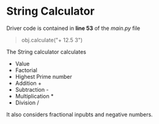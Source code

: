 # String Calculator

Driver code is contained in **line 53** of the _main.py_ file
> obj.calculate("+ 12.5 3")

The String calculator calculates

* Value
* Factorial
* Highest Prime number
* Addition +
* Subtraction -
* Multiplication *
* Division /


It also considers fractional inpubts and negative numbers.

